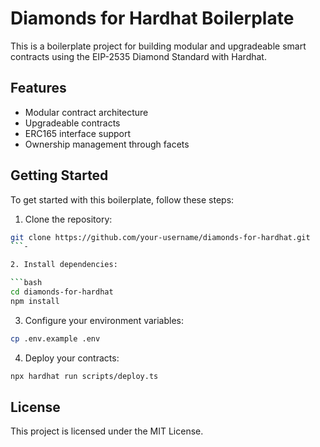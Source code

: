 # Diamonds for Hardhat Boilerplate

This is a boilerplate project for building modular and upgradeable smart contracts using the EIP-2535 Diamond Standard with Hardhat.

## Features

- Modular contract architecture
- Upgradeable contracts
- ERC165 interface support
- Ownership management through facets

## Getting Started

To get started with this boilerplate, follow these steps:

1. Clone the repository:

```bash
git clone https://github.com/your-username/diamonds-for-hardhat.git
```-

2. Install dependencies:

```bash
cd diamonds-for-hardhat
npm install
```

3. Configure your environment variables:

```bash
cp .env.example .env
```

4. Deploy your contracts:

```bash
npx hardhat run scripts/deploy.ts
```

## License

This project is licensed under the MIT License.
